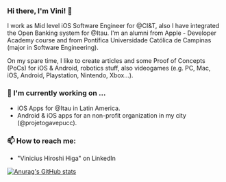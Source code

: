 ### Hi there, I'm Vini! 👋

I work as Mid level iOS Software Engineer for @CI&T, also I have integrated the Open Banking system for @Itau. I'm an alumni from Apple - Developer Academy course and from Pontífica Universidade Católica de Campinas (major in Software Engineering).

On my spare time, I like to create articles and some Proof of Concepts (PoCs) for iOS & Android, robotics stuff, also videogames (e.g. PC, Mac, iOS, Android, Playstation, Nintendo, Xbox...). 

### 🌱 I'm currently working on ...
- iOS Apps for @Itau in Latin America.
- Android & iOS apps for an non-profit organization in my city (@projetogavepucc).

### 📫 How to reach me:
- "Vinicius Hiroshi Higa" on LinkedIn


[![Anurag's GitHub stats](https://github-readme-stats.vercel.app/api?username=vinihiga)](https://github.com/anuraghazra/github-readme-stats)
